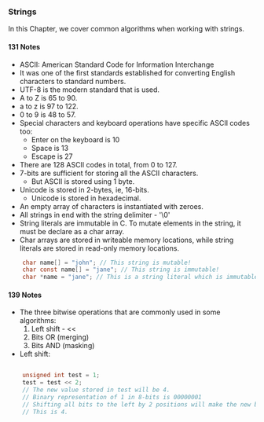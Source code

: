 ### Strings

In this Chapter, we cover common algorithms when working with strings.

#### 131 Notes

- ASCII: American Standard Code for Information Interchange
- It was one of the first standards established for converting English characters to standard numbers.
- UTF-8 is the modern standard that is used.
- A to Z is 65 to 90.
- a to z is 97 to 122.
- 0 to 9 is 48 to 57.
- Special characters and keyboard operations have specific ASCII codes too:
  - Enter on the keyboard is 10
  - Space is 13
  - Escape is 27
- There are 128 ASCII codes in total, from 0 to 127.
- 7-bits are sufficient for storing all the ASCII characters.
  - But ASCII is stored using 1 byte.
- Unicode is stored in 2-bytes, ie, 16-bits.
  - Unicode is stored in hexadecimal.
- An empty array of characters is instantiated with zeroes.
- All strings in end with the string delimiter - '\0'
- String literals are immutable in C. To mutate elements in the string, it must be declare as a char array.
- Char arrays are stored in writeable memory locations, while string literals are stored in read-only memory locations.

```C
    char name[] = "john"; // This string is mutable!
    char const name[] = "jane"; // This string is immutable!
    char *name = "jane"; // This is a string literal which is immutable.

```

#### 139 Notes

- The three bitwise operations that are commonly used in some algorithms:
    1. Left shift - <<
    2. Bits OR (merging)
    3. Bits AND (masking)
- Left shift:

```C

    unsigned int test = 1;
    test = test << 2;
    // The new value stored in test will be 4.
    // Binary representation of 1 in 8-bits is 00000001
    // Shifting all bits to the left by 2 positions will make the new byte: 00000100
    // This is 4.
```